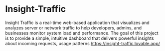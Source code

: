 # Insight-Traffic
Insight Traffic is a real-time web-based application that visualizes and analyzes server or network traffic to help developers, admins, and businesses monitor system load and performance. The goal of this project is to provide a simple, intuitive dashboard that delivers powerful insights about incoming requests, usage patterns
https://insight-traffic.lovable.app/  
